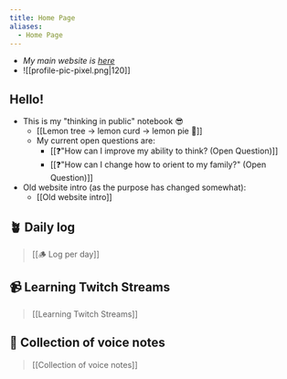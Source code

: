 ```yaml
---
title: Home Page
aliases:
  - Home Page
---
```

- *My main website is [here](https://www.alexislearning.me/)*
-  ![[profile-pic-pixel.png|120]]
## Hello!
- This is my "thinking in public" notebook 😎
	- [[Lemon tree → lemon curd → lemon pie 🍋]]
	- My current open questions are:
		- [[❓"How can I improve my ability to think? (Open Question)]]
		- [[❓"How can I change how to orient to my family?" (Open Question)]]
- Old website intro (as the purpose has changed somewhat):
	- [[Old website intro]]
## 🪴 Daily log
> [[🪵 Log per day]]
## 📹 Learning Twitch Streams
> [[Learning Twitch Streams]]
## 🎤 Collection of voice notes
> [[Collection of voice notes]]
